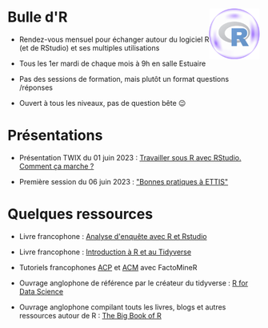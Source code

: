# Bulle d'R <img src='logo-bulledr.png' align="right" width="20%" />

- Rendez-vous mensuel pour échanger autour du logiciel R (et de RStudio) et ses multiples utilisations

- Tous les 1er mardi de chaque mois à 9h en salle Estuaire
 
- Pas des sessions de formation, mais plutôt un format questions /réponses
 
- Ouvert à tous les niveaux, pas de question bête 😉

# Présentations

- Présentation TWIX du 01 juin 2023 : [Travailler sous R avec RStudio. Comment ça marche ?](https://statire.github.io/bulledr/00-TWIX/TWIX_2023_06_01#/title-slide)

- Première session du 06 juin 2023 : ["Bonnes pratiques à ETTIS"](https://statire.github.io/bulledr/01-bonnes_pratiques/01-bonnes_pratiques.html#/title-slide)

# Quelques ressources

- Livre francophone : [Analyse d'enquête avec R et Rstudio](https://larmarange.github.io/analyse-R/)

- Livre francophone : [Introduction à R et au Tidyverse](https://juba.github.io/tidyverse/)

- Tutoriels francophones [ACP](http://www.sthda.com/french/articles/38-methodes-des-composantes-principales-dans-r-guide-pratique/73-acp-analyse-en-composantes-principales-avec-r-l-essentiel/) et [ACM](http://www.sthda.com/french/articles/38-methodes-des-composantes-principales-dans-r-guide-pratique/75-acm-analyse-des-correspondances-multiples-avec-r-l-essentiel/) avec FactoMineR

- Ouvrage anglophone de référence par le créateur du tidyverse : [R for Data Science](https://r4ds.had.co.nz/)

- Ouvrage anglophone compilant touts les livres, blogs et autres ressources autour de R : [The Big Book of R](https://www.bigbookofr.com/) 



